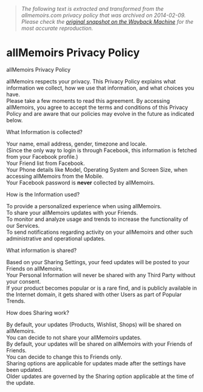 > *The following text is extracted and transformed from the allmemoirs.com privacy policy that was archived on 2014-02-09. Please check the [original snapshot on the Wayback Machine](https://web.archive.org/web/20140209171052id_/http%3A//www.allmemoirs.com/privacy) for the most accurate reproduction.*

# allMemoirs Privacy Policy

allMemoirs Privacy Policy

allMemoirs respects your privacy. This Privacy Policy explains what information we collect, how we use that information, and what choices you have.  
Please take a few moments to read this agreement. By accessing allMemoirs, you agree to accept the terms and conditions of this Privacy Policy and are aware that our policies may evolve in the future as indicated below. 

What Information is collected?

Your name, email address, gender, timezone and locale.  
(Since the only way to login is through Facebook, this information is fetched from your Facebook profile.)  
Your Friend list from Facebook.  
Your Phone details like Model, Operating System and Screen Size, when accessing allMemoirs from the Mobile.  
Your Facebook password is **never** collected by allMemoirs.  


How is the Information used?

To provide a personalized experience when using allMemoirs.  
To share your allMemoirs updates with your Friends.  
To monitor and analyze usage and trends to increase the functionality of our Services.  
To send notifications regarding activity on your allMemoirs and other such administrative and operational updates.  


What information is shared?

Based on your Sharing Settings, your feed updates will be posted to your Friends on allMemoirs.  
Your Personal Information will never be shared with any Third Party without your consent.  
If your product becomes popular or is a rare find, and is publicly available in the Internet domain, it gets shared with other Users as part of Popular Trends.  


How does Sharing work?

By default, your updates (Products, Wishlist, Shops) will be shared on allMemoirs.  
You can decide to not share your allMemoirs updates.  
By default, your updates will be shared on allMemoirs with your Friends of Friends.  
You can decide to change this to Friends only.  
Sharing options are applicable for updates made after the settings have been updated.  
Older updates are governed by the Sharing option applicable at the time of the update.  

